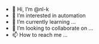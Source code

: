 - 👋 Hi, I’m @nl-k
- 👀 I’m interested in automation
- 🌱 I’m currently learning ...
- 💞️ I’m looking to collaborate on ...
- 📫 How to reach me ...

<!---
nl-k/nl-k is a ✨ special ✨ repository because its `README.md` (this file) appears on your GitHub profile.
You can click the Preview link to take a look at your changes.
--->
